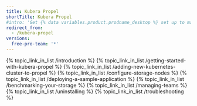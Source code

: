 ```yaml
---
title: Kubera Propel
shortTitle: Kubera Propel
#intro: 'Get {% data variables.product.prodname_desktop %} set up to manage your project work. Authenticate to {% data variables.product.prodname_dotcom_the_website %} or {% data variables.product.prodname_enterprise %}, keep the app up-to-date, and review your preferred settings.'
redirect_from:
  - /kubera-propel
versions:
  free-pro-team: '*'
---
```



{% topic_link_in_list /introduction %}
{% topic_link_in_list /getting-started-with-kubera-propel %}
{% topic_link_in_list /adding-new-kubernetes-cluster-to-propel %}
{% topic_link_in_list /configure-storage-nodes %}
{% topic_link_in_list /deploying-a-sample-application %}
{% topic_link_in_list /benchmarking-your-storage %}
{% topic_link_in_list /managing-teams %}
{% topic_link_in_list /uninstalling %}
{% topic_link_in_list /troubleshooting %}
